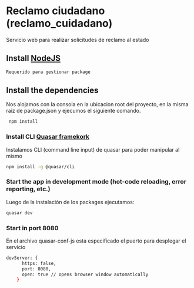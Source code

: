 # Reclamo ciudadano (reclamo_cuidadano)

Servicio web para realizar solicitudes de reclamo al estado

## Install [NodeJS](https://nodejs.org/es/)
```bash
Requerido para gestionar package 
```

## Install the dependencies
Nos alojamos con la consola en la ubicacion root del proyecto, en la misma raiz de package.json 
y ejecumos el siguiente comando.

```bash
 npm install
```

### Install CLI [Quasar framekork](https://quasar.dev/)
Instalamos CLI (command line input) de quasar para poder manipular al mismo

```bash
npm install -g @quasar/cli
```

### Start the app in development mode (hot-code reloading, error reporting, etc.)
Luego de la instalación de los packages ejecutamos: 
```bash
quasar dev
```

### Start in port 8080
En el archivo quasar-conf-js esta especificado el puerto para desplegar el servicio

```bash
devServer: {
      https: false,
      port: 8080,
      open: true // opens browser window automatically
    }
```
